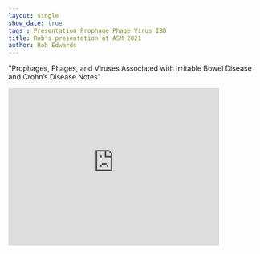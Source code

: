 ```yaml
---
layout: single
show_date: true
tags : Presentation Prophage Phage Virus IBD
title: Rob's presentation at ASM 2021
author: Rob Edwards
---
```


"Prophages, Phages, and Viruses Associated with Irritable Bowel Disease and Crohn’s Disease Notes"<!--more-->

<iframe width="420" height="315" src="http://www.youtube.com/embed/ga04JemvhTo" frameborder="0" allowfullscreen></iframe>
